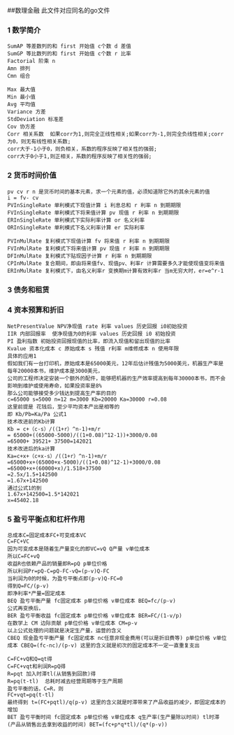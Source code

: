 ##数理金融
    此文件对应同名的go文件
### 1 数学简介
    SumAP 等差数列的和 first 开始值 c个数 d 差值
    SumGP 等比数列的和 first 开始值 c个数 r 比率
    Factorial 阶乘 n
    Amn 排列
    Cmn 组合

    Max 最大值
    Min 最小值
    Avg 平均值
    Variance 方差
    StdDeviation 标准差
    Cov 协方差
    Corr 相关系数  如果corr为1,则完全正线性相关;如果corr为-1,则完全负线性相关;corr为0，则无有线性相关系数;
    corr大于-1小于0，则负相关，系数的程序反映了相关性的强弱;
    corr大于0小于1,则正相关，系数的程序反映了相关性的强弱;
### 2 货币时间价值
    pv cv r n 是货币时间的基本元素，求一个元素的值，必须知道除它外的其余元素的值 
    i = fv- cv
    PVInSingleRate 单利模式下现值计算 i 利息总和 r 利率 n 到期期限
    FVInSingleRate 单利模式下将来值计算 pv 现值 r 利率 n 到期期限
    ERInSingleRate 单利模式下实际利率计算 or 名义利率
    ORInSingleRate 单利模式下名义利率计算 er 实际利率
    
    PVInMulRate 复利模式下现值计算 fv 将来值 r 利率 n 到期期限
    FVInMulRate 复利模式下将来值计算 pv 现值 r 利率 n 到期期限
    DFInMulRate 复利模式下贴现因子计算 r 利率 n 到期期限
    CPInMulRate 复合期间，即由将来值fv、现值pv、利率r 计算需要多久才能使现值变将来值
    ERInMulRate 复利模式下，由名义利率r 变换期m计算有效利率r 当m无穷大时，er=e^r-1
### 3 债务和租赁

### 4 资本预算和折旧
    NetPresentValue NPV净现值 rate 利率 values 历史回报 i0初始投资
    IIR 内部回报率  使净现值为0的利率 values 历史回报 i0 初始投资
    PI 盈利指数 初始投资回报现值的比率，即流入现值和留出现值的比率
    Kvalue 资本化成本 c 原始成本 s 残值 r利率 m维修成本 n 使用年限
    具体的应用1
    假如我们有一台打印机，原始成本是65000美元，12年后估计残值为5000美元，机器生产率是每年20000本书，维护成本是3000美元，
    公司的工程师决定安装一个额外的配件，能够把机器的生产效率提高到每年30000本书，而不会影响到维护或使用寿命，如果投资率是8%
    那么公司能够接受多少钱达到提高生产率的目的
    c=65000 s=5000 n=12 m=3000 Kb=20000 Ka=30000 r=0.08
    这里前提是 花钱后，至少平均资本产出是相等的
    即 Kb/Pb=Ka/Pa 公式1
    技术改进前的Kb计算
    Kb = c+（c-s）/(（1+r）^n-1)+m/r 
    = 65000+((65000-5000)/((1+0.08)^12-1))+3000/0.08
    =65000+ 39521+ 37500=142021
    技术改进后的ka计算
    Ka=c+x+（c+x-s）/(（1+r）^n-1)+m/r
    =65000+x+(65000+x-5000)/((1+0.08)^12-1)+3000/0.08
    =65000+x+(60000+x)/1.518+37500
    =2.5x/1.5+142500
    =1.67x+142500
    通过公式1的到
    1.67x+142500=1.5*142021
    x=45402.18
    
### 5 盈亏平衡点和杠杆作用
    总成本C=固定成本FC+可变成本VC
    C=FC+VC
    因为可变成本是随着生产量变化的即VC=vQ Q产量 v单位成本
    所以C=FC+vQ
    收益R也依赖产品的销量即R=pQ p单位价格
    所以利润Pr=pQ-C=pQ-FC-vQ=(p-v)Q-FC
    当利润为0的时候，为盈亏平衡点即(p-v)Q-FC=0
    得到Q=FC/(p-v)
    即净利率*产量=固定成本
    BEQ 盈亏平衡产量 fc固定成本 p单位价格 v单位成本 BEQ=fc/(p-v)
    公式再变换后，
    BER 盈亏平衡收益 fc固定成本 p单位价格 v单位成本 BER=FC/(1-v/p)
    在数学上 CM 边际贡献 p单位价格 v单位成本 CM=p-v
    以上公式处理的问题就是决定生产量，运营的含义
    CBEQ 现金盈亏平衡产量 fc固定成本 nc任意非现金费用(可以是折旧费等) p单位价格 v单位成本 CBEQ=(fc-nc)/(p-v) 这里的含义就是初次的固定成本不一定一直重复支出
    
    C=FC+vQ和Q=qt得
    C=FC+vqt和利润R=pQ得
    R=pqt 加入时滞tl(从销售到回款)得
    R=pq(t-tl)  总耗时减去经营周期等于生产周期
    盈亏平衡的话，C=R，则
    FC+vqt=pq(t-tl)
    最终得到 t=(FC+pqtl)/q(p-v) 这里的含义就是时滞带来了产品收益的减少，即固定成本的增加
    BET 盈亏平衡时间 fc固定成本 p单位价格 v单位成本 q生产率(生产量除以时间) tl时滞(产品从销售出去拿到收益的时间) BET=(fc+p*q*tl)/(q*(p-v))